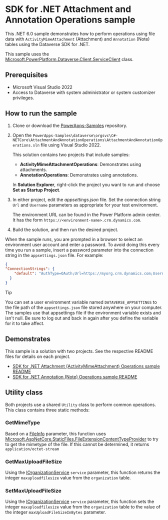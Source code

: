 # SDK for .NET Attachment and Annotation Operations sample

This .NET 6.0 sample demonstrates how to perform operations using file data with `ActivityMimeAttachment` (Attachment) and `Annotation` (Note) tables using the Dataverse SDK for .NET.

This sample uses the [Microsoft.PowerPlatform.Dataverse.Client.ServiceClient](https://learn.microsoft.com/dotnet/api/microsoft.powerplatform.dataverse.client.serviceclient) class.

## Prerequisites

- Microsoft Visual Studio 2022
- Access to Dataverse with system administrator or system customizer privileges.

## How to run the sample

1. Clone or download the [PowerApps-Samples](https://github.com/microsoft/PowerApps-Samples) repository.
1. Open the `PowerApps-Samples\dataverse\orgsvc\C#-NETCore\AttachmentAndAnnotationOperations\AttachmentAndAnnotationOperations.sln` file using Visual Studio 2022.

   This solution contains two projects that include samples:

   - **ActivityMimeAttachmentOperations**: Demonstrates using attachments.
   - **AnnotationOperations**: Demonstrates using annotations.

   In **Solution Explorer**, right-click the project you want to run and choose **Set as Startup Project**.

1. In either project, edit the *appsettings.json* file. Set the connection string `Url` and `Username` parameters as appropriate for your test environment.

   The environment URL can be found in the Power Platform admin center. It has the form `https://<environment-name>.crm.dynamics.com`.

1. Build the solution, and then run the desired project.

When the sample runs, you are prompted in a browser to select an environment user account and enter a password. To avoid doing this every time you run a sample, insert a password parameter into the connection string in the `appsettings.json` file. For example:

```json
{
"ConnectionStrings": {
    "default": "AuthType=OAuth;Url=https://myorg.crm.dynamics.com;Username=someone@myorg.onmicrosoft.com;Password=mypassword;RedirectUri=http://localhost;AppId=51f81489-12ee-4a9e-aaae-a2591f45987d;LoginPrompt=Auto"
  }
}
```

> [!Tip]
> You can set a user environment variable named `DATAVERSE_APPSETTINGS` to the file path of the `appsettings.json` file stored anywhere on your computer. The samples use that appsettings file if the environment variable exists and isn't null. Be sure to log out and back in again after you define the variable for it to take affect.

## Demonstrates

This sample is a solution  with two projects. See the respective README files for details on each project.

- [SDK for .NET Attachment (ActivityMimeAttachment) Operations sample README](https://github.com/microsoft/PowerApps-Samples/blob/master/dataverse/orgsvc/C%23-NETCore/AttachmentAndAnnotationOperations/ActivityMimeAttachmentOperations/README.md)
- [SDK for .NET Annotation (Note) Operations sample README](https://github.com/microsoft/PowerApps-Samples/blob/master/dataverse/orgsvc/C%23-NETCore/AttachmentAndAnnotationOperations/AnnotationOperations/README.md)

## Utility class

Both projects use a shared `Utility` class to perform common operations. This class contains three static methods:

### GetMimeType

Based on a [FileInfo](https://learn.microsoft.com/dotnet/api/system.io.fileinfo?view=net-7.0) parameter, this function uses [Microsoft.AspNetCore.StaticFiles.FileExtensionContentTypeProvider](https://learn.microsoft.com/dotnet/api/microsoft.aspnetcore.staticfiles.fileextensioncontenttypeprovider?view=aspnetcore-7.0) to try to get the mimetype of the file. If this cannot be determined, it returns `application/octet-stream`

### GetMaxUploadFileSize

Using the [IOrganizationService](https://learn.microsoft.com/dotnet/api/microsoft.xrm.sdk.iorganizationservice) `service` parameter, this function returns the integer `maxuploadfilesize` value from the `organization` table.

### SetMaxUploadFileSize

Using the [IOrganizationService](https://learn.microsoft.com/dotnet/api/microsoft.xrm.sdk.iorganizationservice) `service` parameter, this function sets the integer `maxuploadfilesize` value from the `organization` table to the value of the integer `maxUploadFileSizeInBytes` parameter.
